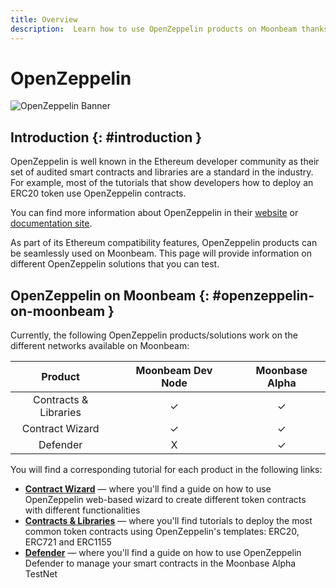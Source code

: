 ```yaml
---
title: Overview
description:  Learn how to use OpenZeppelin products on Moonbeam thanks to its Ethereum compatibility features
---
```


# OpenZeppelin

![OpenZeppelin Banner](/images/builders/tools/openzeppelin/openzeppelin-banner.png)

## Introduction {: #introduction } 

OpenZeppelin is well known in the Ethereum developer community as their set of audited smart contracts and libraries are a standard in the industry. For example, most of the tutorials that show developers how to deploy an ERC20 token use OpenZeppelin contracts.

You can find more information about OpenZeppelin in their [website](https://openzeppelin.com/) or [documentation site](https://docs.openzeppelin.com/openzeppelin/).

As part of its Ethereum compatibility features, OpenZeppelin products can be seamlessly used on Moonbeam. This page will provide information on different OpenZeppelin solutions that you can test.

## OpenZeppelin on Moonbeam {: #openzeppelin-on-moonbeam } 

Currently, the following OpenZeppelin products/solutions work on the different networks available on Moonbeam:

|      **Product**      |     |**Moonbeam Dev Node**|     |**Moonbase Alpha**|
| :-------------------: | :-: | :-----------------: | :-: | :--------------: |
| Contracts & Libraries |     |          ✓          |     |         ✓       |
|    Contract Wizard    |     |          ✓          |     |         ✓       |
|       Defender        |     |          X          |     |         ✓       |

You will find a corresponding tutorial for each product in the following links:

 - [**Contract Wizard**](/integrations/openzeppelin/contracts/#openzeppelin-contract-wizard) — where you'll find a guide on how to use OpenZeppelin web-based wizard to create different token contracts with different functionalities
 - [**Contracts & Libraries**](/integrations/openzeppelin/contracts/#deploying-openzeppelin-contracts-on-moonbeam) — where you'll find tutorials to deploy the most common token contracts using OpenZeppelin's templates: ERC20, ERC721 and ERC1155
 - [**Defender**](/integrations/openzeppelin/defender/) — where you'll find a guide on how to use OpenZeppelin Defender to manage your smart contracts in the Moonbase Alpha TestNet
